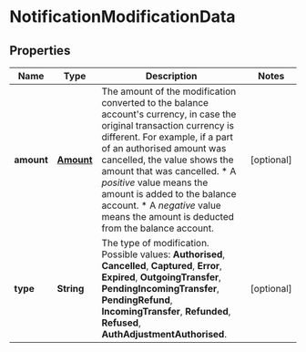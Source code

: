 

# NotificationModificationData


## Properties

| Name | Type | Description | Notes |
|------------ | ------------- | ------------- | -------------|
|**amount** | [**Amount**](Amount.md) | The amount of the modification converted to the balance account&#39;s currency, in case the original transaction currency is different. For example, if a part of an authorised amount was cancelled, the value shows the amount that was cancelled.   * A _positive_ value means the amount is added to the balance account.   * A _negative_ value means the amount is deducted from the balance account.  |  [optional] |
|**type** | **String** | The type of modification.  Possible values: **Authorised**, **Cancelled**, **Captured**, **Error**, **Expired**, **OutgoingTransfer**, **PendingIncomingTransfer**, **PendingRefund**, **IncomingTransfer**, **Refunded**, **Refused**, **AuthAdjustmentAuthorised**. |  [optional] |



